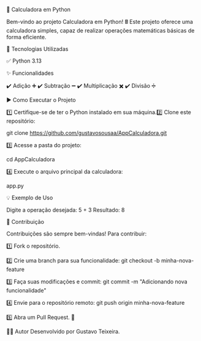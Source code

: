📌 Calculadora em Python

Bem-vindo ao projeto Calculadora em Python! 🖩 Este projeto oferece uma calculadora simples, capaz de realizar operações matemáticas básicas de forma eficiente.

🚀 Tecnologias Utilizadas

✅ Python 3.13

✨ Funcionalidades

✔️ Adição ➕
✔️ Subtração ➖
✔️ Multiplicação ✖️
✔️ Divisão ➗

▶️ Como Executar o Projeto

1️⃣ Certifique-se de ter o Python instalado em sua máquina.2️⃣ Clone este repositório:

git clone https://github.com/gustavosousaa/AppCalculadora.git

3️⃣ Acesse a pasta do projeto:

cd AppCalculadora

4️⃣ Execute o arquivo principal da calculadora:

app.py

💡 Exemplo de Uso

Digite a operação desejada: 5 + 3
Resultado: 8

🤝 Contribuição

Contribuições são sempre bem-vindas! Para contribuir:

1️⃣ Fork o repositório.

2️⃣ Crie uma branch para sua funcionalidade:
git checkout -b minha-nova-feature

3️⃣ Faça suas modificações e commit:
git commit -m "Adicionando nova funcionalidade"

4️⃣ Envie para o repositório remoto:
git push origin minha-nova-feature

5️⃣ Abra um Pull Request. 🚀

👨‍💻 Autor
Desenvolvido por Gustavo Teixeira.
